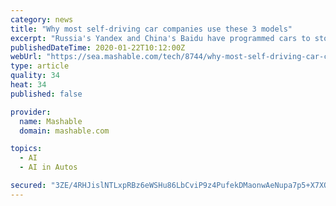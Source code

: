 ```yaml
---
category: news
title: "Why most self-driving car companies use these 3 models"
excerpt: "Russia's Yandex and China's Baidu have programmed cars to stop at streetlights ... The cars might have different logos and sensors on them, but underneath, they’re the same. So what cars are self-driving companies using? Qualcomm is building an advanced driving system that is basically autonomous, but still keeps the human driver in charge."
publishedDateTime: 2020-01-22T10:12:00Z
webUrl: "https://sea.mashable.com/tech/8744/why-most-self-driving-car-companies-use-these-3-models"
type: article
quality: 34
heat: 34
published: false

provider:
  name: Mashable
  domain: mashable.com

topics:
  - AI
  - AI in Autos

secured: "3ZE/4RHJislNTLxpRBz6eWSHu86LbCviP9z4PufekDMaonwAeNupa7p5+X7XQwQ0tBgPk0KmE8almJyR0Uqak1VWYM5aK2dXZ1uSBNzAzJQhARXlZEXHKDsx7z8vz9AqQmJahOa7LNBANNMJaZe7IiE9ed1fzujwO3fCWQe2m4HYtx/yV5aBWvvw0qRxm1tJ2p7J0sWyLt0gr6ez/APU0mAP7/bgVSl08WFZ8EasCEWzNEqiua68DaHFvK2TwwcB+Hk1exEGxXA0boLLF/o3GDUA6IJ5vIbwuqQdvwtKoEGf5GFYnuQ0E/86dTPPiakiBhEJYDoDuAZTtVGyKXxgysdt841+klobl0TNqwMaVGKY9jxdbQV0zMccVhbqB4n6VAkKUp/iNxBO7DZhS+erKU8NIsH+LYptxYFGpO4ohjw3+AA7+88aBsu0dp+/L6RyrE5rZWivDx1RRcR3vNedn1LXi1kldxP1Gyi/2afwFbI=;nKoj8QMQ/FJwffPo9S0HHg=="
---
```


